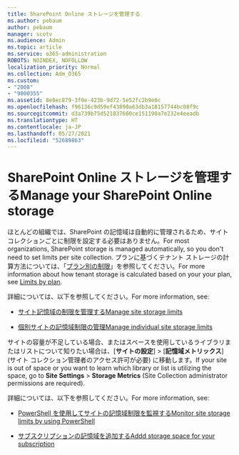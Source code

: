 ```yaml
---
title: SharePoint Online ストレージを管理する
ms.author: pebaum
author: pebaum
manager: scotv
ms.audience: Admin
ms.topic: article
ms.service: o365-administration
ROBOTS: NOINDEX, NOFOLLOW
localization_priority: Normal
ms.collection: Adm_O365
ms.custom:
- "2008"
- "9000355"
ms.assetid: 8e0ec879-3f0e-423b-9d72-5e52fc2b9e0c
ms.openlocfilehash: f96136c9d59ef43890a63db3a18157744bc08f9c
ms.sourcegitcommit: d3a739b75d521837660ce151190a7e232e4eeadb
ms.translationtype: HT
ms.contentlocale: ja-JP
ms.lasthandoff: 05/27/2021
ms.locfileid: "52689863"
---
```

# <a name="manage-your-sharepoint-online-storage"></a><span data-ttu-id="e1f76-102">SharePoint Online ストレージを管理する</span><span class="sxs-lookup"><span data-stu-id="e1f76-102">Manage your SharePoint Online storage</span></span>

<span data-ttu-id="e1f76-103">ほとんどの組織では、SharePoint の記憶域は自動的に管理されるため、サイト コレクションごとに制限を設定する必要はありません。</span><span class="sxs-lookup"><span data-stu-id="e1f76-103">For most organizations, SharePoint storage is managed automatically, so you don't need to set limits per site collection.</span></span> <span data-ttu-id="e1f76-104">プランに基づくテナント ストレージの計算方法については、「[プラン別の制限](/office365/servicedescriptions/sharepoint-online-service-description/sharepoint-online-limits?redirectedfrom=MSDN#limits-by-plan)」を参照してください。</span><span class="sxs-lookup"><span data-stu-id="e1f76-104">For more information about how tenant storage is calculated based on your your plan, see [Limits by plan](/office365/servicedescriptions/sharepoint-online-service-description/sharepoint-online-limits?redirectedfrom=MSDN#limits-by-plan).</span></span>

<span data-ttu-id="e1f76-105">詳細については、以下を参照してください。</span><span class="sxs-lookup"><span data-stu-id="e1f76-105">For more information, see:</span></span>

- [<span data-ttu-id="e1f76-106">サイト記憶域の制限を管理する</span><span class="sxs-lookup"><span data-stu-id="e1f76-106">Manage site storage limits</span></span>](/sharepoint/manage-site-collection-storage-limits)

- [<span data-ttu-id="e1f76-107">個別サイトの記憶域制限の管理</span><span class="sxs-lookup"><span data-stu-id="e1f76-107">Manage individual site storage limits</span></span>](/sharepoint/manage-site-collection-storage-limits#manage-individual-site-storage-limits)

<span data-ttu-id="e1f76-108">サイトの容量が不足している場合、またはスペースを使用しているライブラリまたはリストについて知りたい場合は、[**サイトの設定**] > [**記憶域メトリックス**] (サイト コレクション管理者のアクセス許可が必要) に移動します。</span><span class="sxs-lookup"><span data-stu-id="e1f76-108">If your site is out of space or you want to learn which library or list is utilizing the space, go to **Site Settings** > **Storage Metrics** (Site Collection administrator permissions are required).</span></span>

<span data-ttu-id="e1f76-109">詳細については、以下を参照してください。</span><span class="sxs-lookup"><span data-stu-id="e1f76-109">For more information, see:</span></span>

- [<span data-ttu-id="e1f76-110">PowerShell を使用してサイトの記憶域制限を監視する</span><span class="sxs-lookup"><span data-stu-id="e1f76-110">Monitor site storage limits by using PowerShell</span></span>](/sharepoint/manage-site-collection-storage-limits#monitor-site-storage-limits-by-using-powershell)

- [<span data-ttu-id="e1f76-111">サブスクリプションの記憶域を追加する</span><span class="sxs-lookup"><span data-stu-id="e1f76-111">Addd storage space for your subscription</span></span>](/microsoft-365/commerce/add-storage-space) 
  